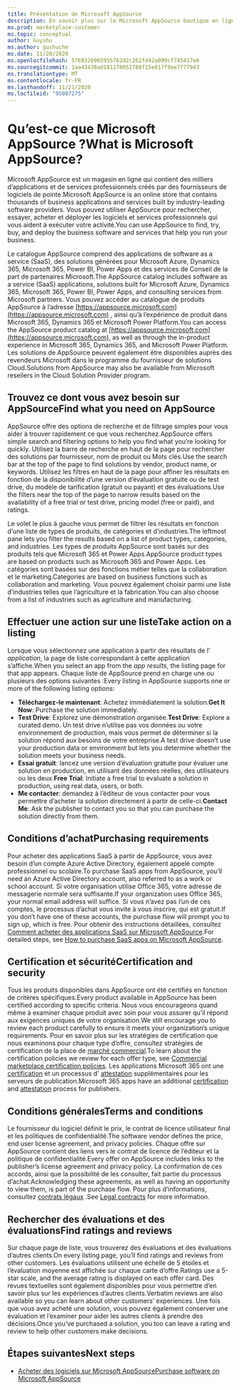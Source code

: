 ```yaml
---
title: Présentation de Microsoft AppSource
description: En savoir plus sur le Microsoft AppSource boutique en ligne et sur la recherche et le catalogue complet des logiciels et solutions.
ms.prod: marketplace-customer
ms.topic: conceptual
author: Guyshu
ms.author: gushuchm
ms.date: 11/20/2020
ms.openlocfilehash: 5769326965955762d2c262fd42a099cf745417e6
ms.sourcegitcommit: 1aa43438ad181278052788f15e017f9ae7777943
ms.translationtype: MT
ms.contentlocale: fr-FR
ms.lasthandoff: 11/21/2020
ms.locfileid: "95007275"
---
```

# <a name="what-is-microsoft-appsource"></a><span data-ttu-id="01212-103">Qu’est-ce que Microsoft AppSource ?</span><span class="sxs-lookup"><span data-stu-id="01212-103">What is Microsoft AppSource?</span></span>

<span data-ttu-id="01212-104">Microsoft AppSource est un magasin en ligne qui contient des milliers d’applications et de services professionnels créés par des fournisseurs de logiciels de pointe.</span><span class="sxs-lookup"><span data-stu-id="01212-104">Microsoft AppSource is an online store that contains thousands of business applications and services built by industry-leading software providers.</span></span> <span data-ttu-id="01212-105">Vous pouvez utiliser AppSource pour rechercher, essayer, acheter et déployer les logiciels et services professionnels qui vous aident à exécuter votre activité.</span><span class="sxs-lookup"><span data-stu-id="01212-105">You can use AppSource to find, try, buy, and deploy the business software and services that help you run your business.</span></span>

<span data-ttu-id="01212-106">Le catalogue AppSource comprend des applications de software as a service (SaaS), des solutions générées pour Microsoft Azure, Dynamics 365, Microsoft 365, Power BI, Power Apps et des services de Conseil de la part de partenaires Microsoft.</span><span class="sxs-lookup"><span data-stu-id="01212-106">The AppSource catalog includes software as a service (SaaS) applications, solutions built for Microsoft Azure, Dynamics 365, Microsoft 365, Power BI, Power Apps, and consulting services from Microsoft partners.</span></span> <span data-ttu-id="01212-107">Vous pouvez accéder au catalogue de produits AppSource à l’adresse [https://appsource.microsoft.com](https://appsource.microsoft.com) , ainsi qu’à l’expérience de produit dans Microsoft 365, Dynamics 365 et Microsoft Power Platform.</span><span class="sxs-lookup"><span data-stu-id="01212-107">You can access the AppSource product catalog at [https://appsource.microsoft.com](https://appsource.microsoft.com), as well as through the in-product experience in Microsoft 365, Dynamics 365, and Microsoft Power Platform.</span></span> <span data-ttu-id="01212-108">Les solutions de AppSource peuvent également être disponibles auprès des revendeurs Microsoft dans le programme du fournisseur de solutions Cloud.</span><span class="sxs-lookup"><span data-stu-id="01212-108">Solutions from AppSource may also be available from Microsoft resellers in the Cloud Solution Provider program.</span></span>

## <a name="find-what-you-need-on-appsource"></a><span data-ttu-id="01212-109">Trouvez ce dont vous avez besoin sur AppSource</span><span class="sxs-lookup"><span data-stu-id="01212-109">Find what you need on AppSource</span></span>

<span data-ttu-id="01212-110">AppSource offre des options de recherche et de filtrage simples pour vous aider à trouver rapidement ce que vous recherchez.</span><span class="sxs-lookup"><span data-stu-id="01212-110">AppSource offers simple search and filtering options to help you find what you’re looking for quickly.</span></span> <span data-ttu-id="01212-111">Utilisez la barre de recherche en haut de la page pour rechercher des solutions par fournisseur, nom de produit ou Mots clés.</span><span class="sxs-lookup"><span data-stu-id="01212-111">Use the search bar at the top of the page to find solutions by vendor, product name, or keywords.</span></span> <span data-ttu-id="01212-112">Utilisez les filtres en haut de la page pour affiner les résultats en fonction de la disponibilité d’une version d’évaluation gratuite ou de test drive, du modèle de tarification (gratuit ou payant) et des évaluations.</span><span class="sxs-lookup"><span data-stu-id="01212-112">Use the filters near the top of the page to narrow results based on the availability of a free trial or test drive, pricing model (free or paid), and ratings.</span></span>

<span data-ttu-id="01212-113">Le volet le plus à gauche vous permet de filtrer les résultats en fonction d’une liste de types de produits, de catégories et d’industries.</span><span class="sxs-lookup"><span data-stu-id="01212-113">The leftmost pane lets you filter the results based on a list of product types, categories, and industries.</span></span> <span data-ttu-id="01212-114">Les types de produits AppSource sont basés sur des produits tels que Microsoft 365 et Power Apps.</span><span class="sxs-lookup"><span data-stu-id="01212-114">AppSource product types are based on products such as Microsoft 365 and Power Apps.</span></span> <span data-ttu-id="01212-115">Les catégories sont basées sur des fonctions métier telles que la collaboration et le marketing.</span><span class="sxs-lookup"><span data-stu-id="01212-115">Categories are based on business functions such as collaboration and marketing.</span></span> <span data-ttu-id="01212-116">Vous pouvez également choisir parmi une liste d’industries telles que l’agriculture et la fabrication.</span><span class="sxs-lookup"><span data-stu-id="01212-116">You can also choose from a list of industries such as agriculture and manufacturing.</span></span>

## <a name="take-action-on-a-listing"></a><span data-ttu-id="01212-117">Effectuer une action sur une liste</span><span class="sxs-lookup"><span data-stu-id="01212-117">Take action on a listing</span></span>

<span data-ttu-id="01212-118">Lorsque vous sélectionnez une application à partir des résultats de l' _application_, la page de liste correspondant à cette application s’affiche.</span><span class="sxs-lookup"><span data-stu-id="01212-118">When you select an app from the _app results_, the listing page for that app appears.</span></span> <span data-ttu-id="01212-119">Chaque liste de AppSource prend en charge une ou plusieurs des options suivantes :</span><span class="sxs-lookup"><span data-stu-id="01212-119">Every listing in AppSource supports one or more of the following listing options:</span></span>

- <span data-ttu-id="01212-120">**Téléchargez-le maintenant**: Achetez immédiatement la solution.</span><span class="sxs-lookup"><span data-stu-id="01212-120">**Get It Now**: Purchase the solution immediately.</span></span>
- <span data-ttu-id="01212-121">**Test Drive**: Explorez une démonstration organisée.</span><span class="sxs-lookup"><span data-stu-id="01212-121">**Test Drive**: Explore a curated demo.</span></span> <span data-ttu-id="01212-122">Un test drive n’utilise pas vos données ou votre environnement de production, mais vous permet de déterminer si la solution répond aux besoins de votre entreprise.</span><span class="sxs-lookup"><span data-stu-id="01212-122">A test drive doesn’t use your production data or environment but lets you determine whether the solution meets your business needs.</span></span>
- <span data-ttu-id="01212-123">**Essai gratuit**: lancez une version d’évaluation gratuite pour évaluer une solution en production, en utilisant des données réelles, des utilisateurs ou les deux.</span><span class="sxs-lookup"><span data-stu-id="01212-123">**Free Trial**: Initiate a free trial to evaluate a solution in production, using real data, users, or both.</span></span>
- <span data-ttu-id="01212-124">**Me contacter**: demandez à l’éditeur de vous contacter pour vous permettre d’acheter la solution directement à partir de celle-ci.</span><span class="sxs-lookup"><span data-stu-id="01212-124">**Contact Me**: Ask the publisher to contact you so that you can purchase the solution directly from them.</span></span>

## <a name="purchasing-requirements"></a><span data-ttu-id="01212-125">Conditions d’achat</span><span class="sxs-lookup"><span data-stu-id="01212-125">Purchasing requirements</span></span>

<span data-ttu-id="01212-126">Pour acheter des applications SaaS à partir de AppSource, vous avez besoin d’un compte Azure Active Directory, également appelé compte professionnel ou scolaire.</span><span class="sxs-lookup"><span data-stu-id="01212-126">To purchase SaaS apps from AppSource, you’ll need an Azure Active Directory account, also referred to as a work or school account.</span></span> <span data-ttu-id="01212-127">Si votre organisation utilise Office 365, votre adresse de messagerie normale sera suffisante.</span><span class="sxs-lookup"><span data-stu-id="01212-127">If your organization uses Office 365, your normal email address will suffice.</span></span> <span data-ttu-id="01212-128">Si vous n’avez pas l’un de ces comptes, le processus d’achat vous invite à vous inscrire, qui est gratuit.</span><span class="sxs-lookup"><span data-stu-id="01212-128">If you don’t have one of these accounts, the purchase flow will prompt you to sign up, which is free.</span></span> <span data-ttu-id="01212-129">Pour obtenir des instructions détaillées, consultez [Comment acheter des applications SaaS sur Microsoft AppSource](purchase-software-appsource.md).</span><span class="sxs-lookup"><span data-stu-id="01212-129">For detailed steps, see [How to purchase SaaS apps on Microsoft AppSource](purchase-software-appsource.md).</span></span>

## <a name="certification-and-security"></a><span data-ttu-id="01212-130">Certification et sécurité</span><span class="sxs-lookup"><span data-stu-id="01212-130">Certification and security</span></span>

<span data-ttu-id="01212-131">Tous les produits disponibles dans AppSource ont été certifiés en fonction de critères spécifiques.</span><span class="sxs-lookup"><span data-stu-id="01212-131">Every product available in AppSource has been certified according to specific criteria.</span></span> <span data-ttu-id="01212-132">Nous vous encourageons quand même à examiner chaque produit avec soin pour vous assurer qu’il répond aux exigences uniques de votre organisation.</span><span class="sxs-lookup"><span data-stu-id="01212-132">We still encourage you to review each product carefully to ensure it meets your organization’s unique requirements.</span></span> <span data-ttu-id="01212-133">Pour en savoir plus sur les stratégies de certification que nous examinons pour chaque type d’offre, consultez stratégies de certification de la place de [marché commercial](/legal/marketplace/certification-policies).</span><span class="sxs-lookup"><span data-stu-id="01212-133">To learn about the certification policies we review for each offer type, see [Commercial marketplace certification policies](/legal/marketplace/certification-policies).</span></span> <span data-ttu-id="01212-134">Les applications Microsoft 365 ont une [certification](/microsoft-365-app-certification/docs/enterprise-app-certification-guide) et un processus d' [attestation](/microsoft-365-app-certification/docs/enterprise-app-attestation-guide) supplémentaires pour les serveurs de publication.</span><span class="sxs-lookup"><span data-stu-id="01212-134">Microsoft 365 apps have an additional [certification](/microsoft-365-app-certification/docs/enterprise-app-certification-guide) and [attestation](/microsoft-365-app-certification/docs/enterprise-app-attestation-guide) process for publishers.</span></span>

## <a name="terms-and-conditions"></a><span data-ttu-id="01212-135">Conditions générales</span><span class="sxs-lookup"><span data-stu-id="01212-135">Terms and conditions</span></span>

<span data-ttu-id="01212-136">Le fournisseur du logiciel définit le prix, le contrat de licence utilisateur final et les politiques de confidentialité.</span><span class="sxs-lookup"><span data-stu-id="01212-136">The software vendor defines the price, end user license agreement, and privacy policies.</span></span> <span data-ttu-id="01212-137">Chaque offre sur AppSource contient des liens vers le contrat de licence de l’éditeur et la politique de confidentialité.</span><span class="sxs-lookup"><span data-stu-id="01212-137">Every offer on AppSource includes links to the publisher’s license agreement and privacy policy.</span></span> <span data-ttu-id="01212-138">La confirmation de ces accords, ainsi que la possibilité de les consulter, fait partie du processus d’achat.</span><span class="sxs-lookup"><span data-stu-id="01212-138">Acknowledging these agreements, as well as having an opportunity to view them, is part of the purchase flow.</span></span> <span data-ttu-id="01212-139">Pour plus d’informations, consultez [contrats légaux](legal-contracts.md) .</span><span class="sxs-lookup"><span data-stu-id="01212-139">See [Legal contracts](legal-contracts.md) for more information.</span></span>

## <a name="find-ratings-and-reviews"></a><span data-ttu-id="01212-140">Rechercher des évaluations et des évaluations</span><span class="sxs-lookup"><span data-stu-id="01212-140">Find ratings and reviews</span></span>

<span data-ttu-id="01212-141">Sur chaque page de liste, vous trouverez des évaluations et des évaluations d’autres clients.</span><span class="sxs-lookup"><span data-stu-id="01212-141">On every listing page, you’ll find ratings and reviews from other customers.</span></span> <span data-ttu-id="01212-142">Les évaluations utilisent une échelle de 5 étoiles et l’évaluation moyenne est affichée sur chaque carte d’offre.</span><span class="sxs-lookup"><span data-stu-id="01212-142">Ratings use a 5-star scale, and the average rating is displayed on each offer card.</span></span> <span data-ttu-id="01212-143">Des revues textuelles sont également disponibles pour vous permettre d’en savoir plus sur les expériences d’autres clients.</span><span class="sxs-lookup"><span data-stu-id="01212-143">Verbatim reviews are also available so you can learn about other customers’ experiences.</span></span> <span data-ttu-id="01212-144">Une fois que vous avez acheté une solution, vous pouvez également conserver une évaluation et l’examiner pour aider les autres clients à prendre des décisions.</span><span class="sxs-lookup"><span data-stu-id="01212-144">Once you’ve purchased a solution, you too can leave a rating and review to help other customers make decisions.</span></span>

## <a name="next-steps"></a><span data-ttu-id="01212-145">Étapes suivantes</span><span class="sxs-lookup"><span data-stu-id="01212-145">Next steps</span></span>

- [<span data-ttu-id="01212-146">Acheter des logiciels sur Microsoft AppSource</span><span class="sxs-lookup"><span data-stu-id="01212-146">Purchase software on Microsoft AppSource</span></span>](purchase-software-appsource.md)
